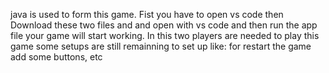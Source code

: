 java is used to form this game.
Fist you have to open vs code then 
Download these two files and and open with vs code 
and then run the app file 
your game will start working.
In this two players are needed to play this game 
some setups are still remainning to set up like: for restart the game add some buttons,
etc
